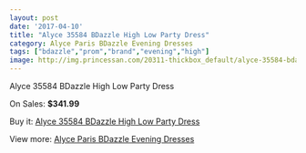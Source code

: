 ```yaml
---
layout: post
date: '2017-04-10'
title: "Alyce 35584 BDazzle High Low Party Dress"
category: Alyce Paris BDazzle Evening Dresses
tags: ["bdazzle","prom","brand","evening","high"]
image: http://img.princessan.com/20311-thickbox_default/alyce-35584-bdazzle-high-low-party-dress.jpg
---
```

Alyce 35584 BDazzle High Low Party Dress

On Sales: **$341.99**
<a href="https://www.princessan.com/en/9110-alyce-35584-bdazzle-high-low-party-dress.html"><amp-img layout="responsive" width="600" height="600" src="//img.princessan.com/20311-thickbox_default/alyce-35584-bdazzle-high-low-party-dress.jpg" alt="Alyce 35584 BDazzle High Low Party Dress 0" /></a>

Buy it: [Alyce 35584 BDazzle High Low Party Dress](https://www.princessan.com/en/9110-alyce-35584-bdazzle-high-low-party-dress.html "Alyce 35584 BDazzle High Low Party Dress")

View more: [Alyce Paris BDazzle Evening Dresses](https://www.princessan.com/en/75- "Alyce Paris BDazzle Evening Dresses")